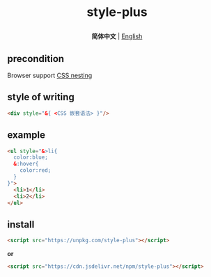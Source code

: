 <h1>
  <p align=center>
    style-plus
  </p>
</h1>
<p align=center>
  <b>简体中文</b> | <a href="./README.zh-CN.md">English</a>
</p>

## precondition
Browser support [CSS nesting](https://developer.mozilla.org/zh-CN/docs/Web/CSS/CSS_nesting/Using_CSS_nesting)

## style of writing
```html
<div style="&{ <CSS 嵌套语法> }"/>
```

## example
```html
<ul style="&>li{
  color:blue;
  &:hover{
    color:red;
  }
}">
  <li>1</li>
  <li>2</li>
</ul>
```

## install

```html
<script src="https://unpkg.com/style-plus"></script>
```
**or**
```html
<script src="https://cdn.jsdelivr.net/npm/style-plus"></script>
```
